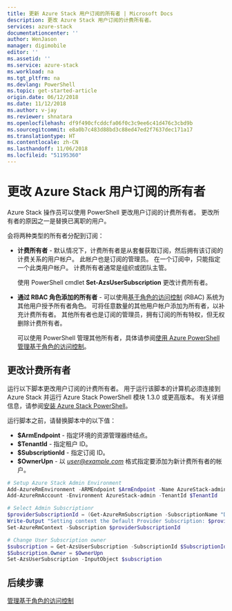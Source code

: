 ```yaml
---
title: 更新 Azure Stack 用户订阅的所有者 | Microsoft Docs
description: 更改 Azure Stack 用户订阅的计费所有者。
services: azure-stack
documentationcenter: ''
author: WenJason
manager: digimobile
editor: ''
ms.assetid: ''
ms.service: azure-stack
ms.workload: na
ms.tgt_pltfrm: na
ms.devlang: PowerShell
ms.topic: get-started-article
origin.date: 06/12/2018
ms.date: 11/12/2018
ms.author: v-jay
ms.reviewer: shnatara
ms.openlocfilehash: df9f490cfcddcfa06f0c3c9ee6c41d476c3cbd9b
ms.sourcegitcommit: e8a0b7c483d88bd3c88ed47ed2f7637dec171a17
ms.translationtype: HT
ms.contentlocale: zh-CN
ms.lasthandoff: 11/06/2018
ms.locfileid: "51195360"
---
```

# <a name="change-the-owner-for-an-azure-stack-user-subscription"></a>更改 Azure Stack 用户订阅的所有者

Azure Stack 操作员可以使用 PowerShell 更改用户订阅的计费所有者。 更改所有者的原因之一是替换已离职的用户。   

会将两种类型的所有者分配到订阅：

- **计费所有者** - 默认情况下，计费所有者是从套餐获取订阅，然后拥有该订阅的计费关系的用户帐户。 此帐户也是订阅的管理员。  在一个订阅中，只能指定一个此类用户帐户。 计费所有者通常是组织或团队主管。 

  使用 PowerShell cmdlet **Set-AzsUserSubscription** 更改计费所有者。  

- **通过 RBAC 角色添加的所有者** - 可以使用[基于角色的访问控制](azure-stack-manage-permissions.md) (RBAC) 系统为其他用户授予所有者角色。  可将任意数量的其他用户帐户添加为所有者，以补充计费所有者。 其他所有者也是订阅的管理员，拥有订阅的所有特权，但无权删除计费所有者。 

  可以使用 PowerShell 管理其他所有者，具体请参阅[使用 Azure PowerShell 管理基于角色的访问控制](/role-based-access-control/role-assignments-powershell)。


## <a name="change-the-billing-owner"></a>更改计费所有者
运行以下脚本更改用户订阅的计费所有者。  用于运行该脚本的计算机必须连接到 Azure Stack 并运行 Azure Stack PowerShell 模块 1.3.0 或更高版本。 有关详细信息，请参阅[安装 Azure Stack PowerShell](azure-stack-powershell-install.md)。 

运行脚本之前，请替换脚本中的以下值： 
 
- **$ArmEndpoint** - 指定环境的资源管理器终结点。  
- **$TenantId** - 指定租户 ID。 
- **$SubscriptionId** - 指定订阅 ID。
- **$OwnerUpn** - 以 *user@example.com* 格式指定要添加为新计费所有者的帐户。  


```PowerSHell   
# Setup Azure Stack Admin Environment
Add-AzureRmEnvironment -ARMEndpoint $ArmEndpoint -Name AzureStack-admin
Add-AzureRmAccount -Environment AzureStack-admin -TenantId $TenantId

# Select Admin Subscriptionr
$providerSubscriptionId = (Get-AzureRmSubscription -SubscriptionName "Default Provider Subscription").Id
Write-Output "Setting context the Default Provider Subscription: $providerSubscriptionId" 
Set-AzureRmContext -Subscription $providerSubscriptionId

# Change User Subscription owner
$subscription = Get-AzsUserSubscription -SubscriptionId $SubscriptionId
$Subscription.Owner = $OwnerUpn
Set-AzsUserSubscription -InputObject $subscription
```


## <a name="next-steps"></a>后续步骤
[管理基于角色的访问控制](azure-stack-manage-permissions.md)
